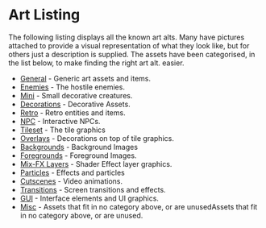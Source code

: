 # Art Listing

The following listing displays all the known art alts. Many have pictures
attached to provide a visual representation of what they look like, but for
others just a description is supplied. The assets have been categorised, in the
list below, to make finding the right art alt. easier. 

- [General](./general.md) - Generic art assets and items.
- [Enemies](./enemies.md) - The hostile enemies.
- [Mini](./mini.md) - Small decorative creatures.
- [Decorations](./decorations.md) - Decorative Assets.
- [Retro](./retro.md) - Retro entities and items.
- [NPC](./npc.md) - Interactive NPCs.
- [Tileset](./tileset.md) - The tile graphics
- [Overlays](./overlays.md) - Decorations on top of tile graphics.
- [Backgrounds](./backgrounds.md) - Background Images
- [Foregrounds](./foreground.md) - Foreground Images.
- [Mix-FX Layers](./referece/art_alts/listings/fx.md) - Shader Effect layer graphics.
- [Particles](./particles.md) - Effects and particles
- [Cutscenes](./cutscenes.md) - Video animations.
- [Transitions](./transitions.md) - Screen transitions and effects.
- [GUI](./gui.md) - Interface elements and UI graphics.
- [Misc](./misc.md) - Assets that fit in no category above, or are unusedAssets that fit in no category above, or are unused.
